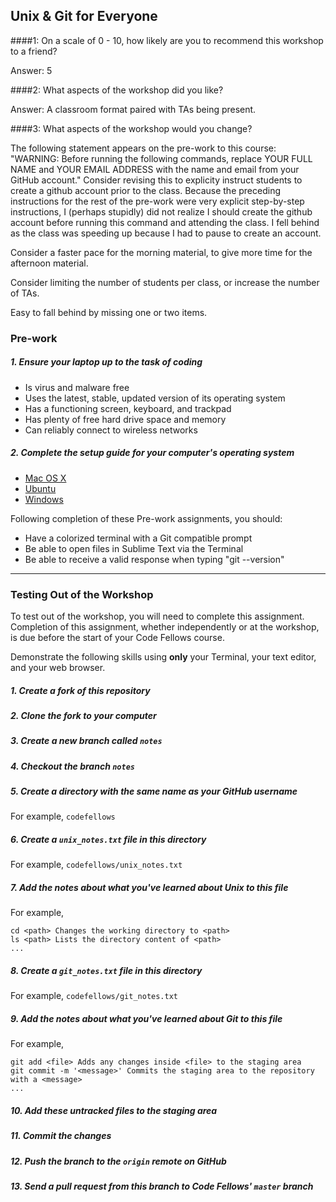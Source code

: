 Unix & Git for Everyone
-----------------------

####1: On a scale of 0 - 10, how likely are you to recommend this workshop to a friend?

Answer: 5

####2: What aspects of the workshop did you like?

Answer: A classroom format paired with TAs being present.

####3: What aspects of the workshop would you change?

The following statement appears on the pre-work to this course: "WARNING: Before running the following commands, replace YOUR FULL NAME and YOUR EMAIL ADDRESS with the name and email from your GitHub account." Consider revising this to explicity instruct students to create a github account prior to the class. Because the preceding instructions for the rest of the pre-work were very explicit step-by-step instructions, I (perhaps stupidly) did not realize I should create the github account before running this command and attending the class. I fell behind as the class was speeding up because I had to pause to create an account.

Consider a faster pace for the morning material, to give more time for the afternoon material.

Consider limiting the number of students per class, or increase the number of TAs.

Easy to fall behind by missing one or two items.





### Pre-work

##### 1. Ensure your laptop up to the task of coding

  - Is virus and malware free
  - Uses the latest, stable, updated version of its operating system
  - Has a functioning screen, keyboard, and trackpad
  - Has plenty of free hard drive space and memory
  - Can reliably connect to wireless networks

##### 2. Complete the setup guide for your computer's operating system

  - [Mac OS X](prework/mac/1_terminal.md)
  - [Ubuntu](prework/ubuntu/1_terminal.md)
  - [Windows](prework/windows/1_terminal.md)

Following completion of these Pre-work assignments, you should:
 - Have a colorized terminal with a Git compatible prompt
 - Be able to open files in Sublime Text via the Terminal
 - Be able to receive a valid response when typing "git --version"

---

### Testing Out of the Workshop

To test out of the workshop, you will need to complete this assignment. Completion of this assignment, whether independently or at the workshop, is due before the start of your Code Fellows course.

Demonstrate the following skills using **only** your Terminal, your text editor, and your web browser.

##### 1. Create a fork of this repository

##### 2. Clone the fork to your computer

##### 3. Create a new branch called `notes`

##### 4. Checkout the branch `notes`

##### 5. Create a directory with the same name as your GitHub username

For example, `codefellows`

##### 6. Create a `unix_notes.txt` file in this directory

For example, `codefellows/unix_notes.txt`

##### 7. Add the notes about what you've learned about Unix to this file

For example,

```
cd <path> Changes the working directory to <path>
ls <path> Lists the directory content of <path>
...
```

##### 8. Create a `git_notes.txt` file in this directory

For example, `codefellows/git_notes.txt`

##### 9. Add the notes about what you've learned about Git to this file

For example,

```
git add <file> Adds any changes inside <file> to the staging area
git commit -m '<message>' Commits the staging area to the repository with a <message>
...
```

##### 10. Add these untracked files to the staging area

##### 11. Commit the changes

##### 12. Push the branch to the `origin` remote on GitHub

##### 13. Send a pull request from this branch to Code Fellows' `master` branch
